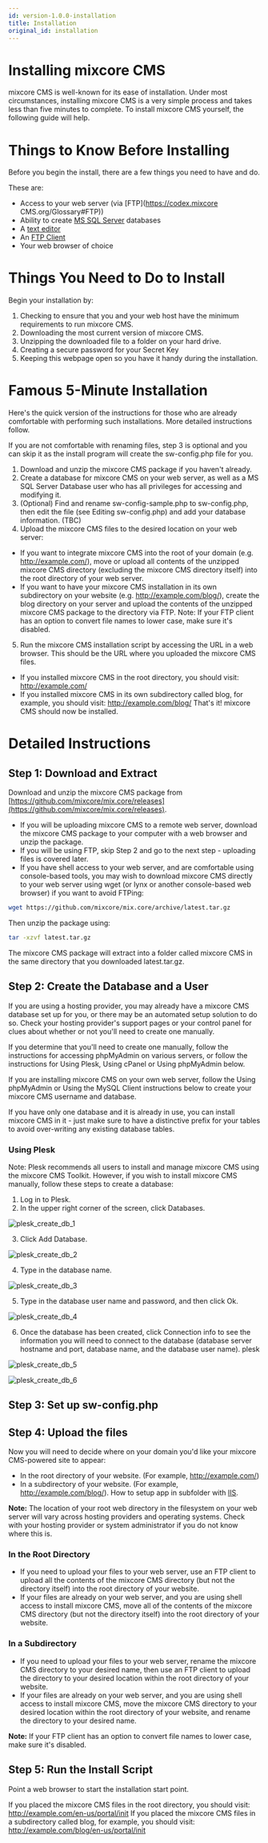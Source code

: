 ```yaml
---
id: version-1.0.0-installation
title: Installation
original_id: installation
---
```

# Installing mixcore CMS

mixcore CMS is well-known for its ease of installation. Under most circumstances, installing mixcore CMS is a very simple process and takes less than five minutes to complete. To install mixcore CMS yourself, the following guide will help.

# Things to Know Before Installing

Before you begin the install, there are a few things you need to have and do.

These are:

- Access to your web server (via [FTP](https://codex.mixcore CMS.org/Glossary#FTP))
- Ability to create [MS SQL Server](https://docs.microsoft.com/en-us/sql/relational-databases/databases/create-a-database) databases
- A [text editor](https://notepad-plus-plus.org/)
- An [FTP Client](https://filezilla-project.org/)
- Your web browser of choice

# Things You Need to Do to Install

Begin your installation by:

1. Checking to ensure that you and your web host have the minimum requirements to run mixcore CMS.
2. Downloading the most current version of mixcore CMS.
3. Unzipping the downloaded file to a folder on your hard drive.
4. Creating a secure password for your Secret Key
5. Keeping this webpage open so you have it handy during the installation.

# Famous 5-Minute Installation

Here's the quick version of the instructions for those who are already comfortable with performing such installations. More detailed instructions follow.

If you are not comfortable with renaming files, step 3 is optional and you can skip it as the install program will create the sw-config.php file for you.

1. Download and unzip the mixcore CMS package if you haven't already.
2. Create a database for mixcore CMS on your web server, as well as a MS SQL Server Database user who has all privileges for accessing and modifying it.
3. (Optional) Find and rename sw-config-sample.php to sw-config.php, then edit the file (see Editing sw-config.php) and add your database information. (TBC)
4. Upload the mixcore CMS files to the desired location on your web server:
 - If you want to integrate mixcore CMS into the root of your domain (e.g. http://example.com/), move or upload all contents of the unzipped mixcore CMS directory (excluding the mixcore CMS directory itself) into the root directory of your web server.
 - If you want to have your mixcore CMS installation in its own subdirectory on your website (e.g. http://example.com/blog/), create the blog directory on your server and upload the contents of the unzipped mixcore CMS package to the directory via FTP.
Note: If your FTP client has an option to convert file names to lower case, make sure it's disabled.

5. Run the mixcore CMS installation script by accessing the URL in a web browser. This should be the URL where you uploaded the mixcore CMS files.
 - If you installed mixcore CMS in the root directory, you should visit: http://example.com/
 - If you installed mixcore CMS in its own subdirectory called blog, for example, you should visit: http://example.com/blog/
That's it! mixcore CMS should now be installed.

# Detailed Instructions
## Step 1: Download and Extract
Download and unzip the mixcore CMS package from [https://github.com/mixcore/mix.core/releases](https://github.com/mixcore/mix.core/releases).

 - If you will be uploading mixcore CMS to a remote web server, download the mixcore CMS package to your computer with a web browser and unzip the package.
 - If you will be using FTP, skip Step 2 and go to the next step - uploading files is covered later.
 - If you have shell access to your web server, and are comfortable using console-based tools, you may wish to download mixcore CMS directly to your web server using wget (or lynx or another console-based web browser) if you want to avoid FTPing:

```bash
wget https://github.com/mixcore/mix.core/archive/latest.tar.gz
```
Then unzip the package using: 
```bash
tar -xzvf latest.tar.gz 
```

The mixcore CMS package will extract into a folder called mixcore CMS in the same directory that you downloaded latest.tar.gz.

## Step 2: Create the Database and a User

If you are using a hosting provider, you may already have a mixcore CMS database set up for you, or there may be an automated setup solution to do so. Check your hosting provider's support pages or your control panel for clues about whether or not you'll need to create one manually.

If you determine that you'll need to create one manually, follow the instructions for accessing phpMyAdmin on various servers, or follow the instructions for Using Plesk, Using cPanel or Using phpMyAdmin below.

If you are installing mixcore CMS on your own web server, follow the Using phpMyAdmin or Using the MySQL Client instructions below to create your mixcore CMS username and database.

If you have only one database and it is already in use, you can install mixcore CMS in it - just make sure to have a distinctive prefix for your tables to avoid over-writing any existing database tables.

### Using Plesk

Note: Plesk recommends all users to install and manage mixcore CMS using the mixcore CMS Toolkit. However, if you wish to install mixcore CMS manually, follow these steps to create a database:

1. Log in to Plesk.
2. In the upper right corner of the screen, click Databases.

 ![plesk_create_db_1](https://raw.githubusercontent.com/mixcore/mix.core-Docs/master/docs/documents/_images/plesk_create_db_1.png)

3. Click Add Database.

 ![plesk_create_db_2](https://raw.githubusercontent.com/mixcore/mix.core-Docs/master/docs/documents/_images/plesk_create_db_2.png)

4. Type in the database name.

 ![plesk_create_db_3](https://raw.githubusercontent.com/mixcore/mix.core-Docs/master/docs/documents/_images/plesk_create_db_3.png)

5. Type in the database user name and password, and then click Ok.

 ![plesk_create_db_4](https://raw.githubusercontent.com/mixcore/mix.core-Docs/master/docs/documents/_images/plesk_create_db_4.png)

6. Once the database has been created, click Connection info to see the information you will need to connect to the database (database server hostname and port, database name, and the database user name). plesk 

 ![plesk_create_db_5](https://raw.githubusercontent.com/mixcore/mix.core-Docs/master/docs/documents/_images/plesk_create_db_5.png)

 ![plesk_create_db_6](https://raw.githubusercontent.com/mixcore/mix.core-Docs/master/docs/documents/_images/plesk_create_db_6.png)

## Step 3: Set up sw-config.php

## Step 4: Upload the files

Now you will need to decide where on your domain you'd like your mixcore CMS-powered site to appear:

- In the root directory of your website. (For example, http://example.com/)
- In a subdirectory of your website. (For example, http://example.com/blog/). How to setup app in subfolder with [IIS](https://docs.microsoft.com/en-us/iis/configuration/system.applicationhost/sites/site/application/).

**Note:** The location of your root web directory in the filesystem on your web server will vary across hosting providers and operating systems. Check with your hosting provider or system administrator if you do not know where this is.

### In the Root Directory
- If you need to upload your files to your web server, use an FTP client to upload all the contents of the mixcore CMS directory (but not the directory itself) into the root directory of your website.
- If your files are already on your web server, and you are using shell access to install mixcore CMS, move all of the contents of the mixcore CMS directory (but not the directory itself) into the root directory of your website.

### In a Subdirectory
- If you need to upload your files to your web server, rename the mixcore CMS directory to your desired name, then use an FTP client to upload the directory to your desired location within the root directory of your website.
- If your files are already on your web server, and you are using shell access to install mixcore CMS, move the mixcore CMS directory to your desired location within the root directory of your website, and rename the directory to your desired name.

**Note:** If your FTP client has an option to convert file names to lower case, make sure it's disabled.

## Step 5: Run the Install Script

Point a web browser to start the installation start point.

If you placed the mixcore CMS files in the root directory, you should visit: http://example.com/en-us/portal/init
If you placed the mixcore CMS files in a subdirectory called blog, for example, you should visit: http://example.com/blog/en-us/portal/init

